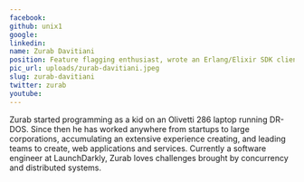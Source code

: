 ```yaml
---
facebook: 
github: unix1
google: 
linkedin: 
name: Zurab Davitiani
position: Feature flagging enthusiast, wrote an Erlang/Elixir SDK client for LaunchDarkly
pic_url: uploads/zurab-davitiani.jpeg
slug: zurab-davitiani
twitter: zurab
youtube: 
---
```

<p>Zurab started programming as a kid on an Olivetti 286 laptop running DR-DOS. Since then he has worked anywhere from startups to large corporations, accumulating an extensive experience creating, and leading teams to create, web applications and services. Currently a software engineer at LaunchDarkly, Zurab loves challenges brought by concurrency and distributed systems.</p>
